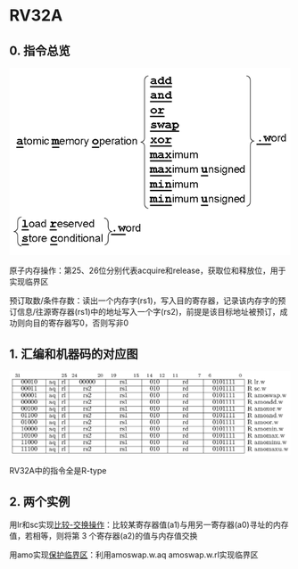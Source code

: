 # RV32A

## 0. 指令总览

![1726539761459](image/06_RV32A/RV32A.png)

原子内存操作：第25、26位分别代表acquire和release，获取位和释放位，用于实现临界区

预订取数/条件存数：读出一个内存字(rs1)，写入目的寄存器，记录该内存字的预订信息/往源寄存器(rs1)中的地址写入一个字(rs2)，前提是该目标地址被预订，成功则向目的寄存器写0，否则写非0

## 1. 汇编和机器码的对应图

![1726539864494](image/06_RV32A/RV32A-all.png)

RV32A中的指令全是R-type

## 2. 两个实例

用lr和sc实现[比较-交换操作](image/06_RV32A/lr-sc.png)：比较某寄存器值(a1)与用另一寄存器(a0)寻址的内存值，若相等，则将第 3 个寄存器(a2)的值与内存值交换

用amo实现[保护临界区](image/06_RV32A/amo.png)：利用amoswap.w.aq amoswap.w.rl实现临界区
